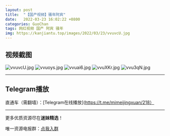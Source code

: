 ```yaml
---
layout: post
title:  "【国产视频】骚年阿宾"
date:   2022-03-23 16:02:22 +0800
categories: GuoChan
tags: 网红视频 国产 阿宾 骚年
img: https://kanjiantu.top/images/2022/03/23/vvuvcU.jpg
---
```



## 视频截图

![vvuvcU.jpg](https://kanjiantu.top/images/2022/03/23/vvuvcU.jpg)
![vvuoys.jpg](https://kanjiantu.top/images/2022/03/23/vvuoys.jpg)
![vvuai6.jpg](https://kanjiantu.top/images/2022/03/23/vvuai6.jpg)
![vvuXKr.jpg](https://kanjiantu.top/images/2022/03/23/vvuXKr.jpg)
![vvu3qN.jpg](https://kanjiantu.top/images/2022/03/23/vvu3qN.jpg)

* * *
## Telegram播放

直通车（需翻墙）：[Telegram在线播放](https://t.me/mimeijingxuan/218）

* * *
更多优质资源尽在**迷妹精选**！

唯一资源电报群：[点我入群](https://t.me/mimeijingxuan)


